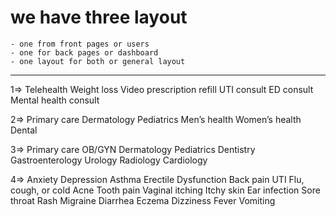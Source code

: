 # we have three layout 
    - one from front pages or users 
    - one for back pages or dashboard
    - one layout for both or general layout
---------

1=>
Telehealth
Weight loss
Video prescription refill
UTI consult
ED consult
Mental health consult

2=>
Primary care
Dermatology
Pediatrics
Men’s health
Women’s health
Dental

3=>
Primary care
OB/GYN
Dermatology
Pediatrics
Dentistry
Gastroenterology
Urology
Radiology
Cardiology

4=>
Anxiety
Depression
Asthma
Erectile Dysfunction
Back pain
UTI
Flu, cough, or cold
Acne
Tooth pain
Vaginal itching
Itchy skin
Ear infection
Sore throat
Rash
Migraine
Diarrhea
Eczema
Dizziness
Fever
Vomiting